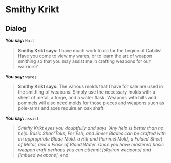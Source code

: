 # Smithy Krikt


## Dialog

**You say:** `Hail`



>**Smithy Krikt says:** I have much work to do for the Legion of Cabilis! Have you come to view my wares, or to learn the art of weapon smithing so that you may assist me in crafting weapons for our warriors?

**You say:** `wares`



>**Smithy Krikt says:** The various molds that I have for sale are used in the smithing of weapons. Simply use the necessary molds with a sheet of metal, a forge, and a water flask. Weapons with hilts and pommels will also need molds for those pieces and weapons such as pole-arms and axes require an oak shaft.

**You say:** `assist`



>*Smithy Krikt eyes you doubtfully and says 'Any help is better than no help. Basic Shan'Toks, Fer'Esh, and Sheer Blades can be crafted with an appropriate Blade Mold, a Hilt and Pommel Mold, a Folded Sheet of Metal, and a Flask of Blood Water. Once you have mastered basic weapon craft perhaps you can attempt [skyiron weapons] and [imbued weapons].*
end







